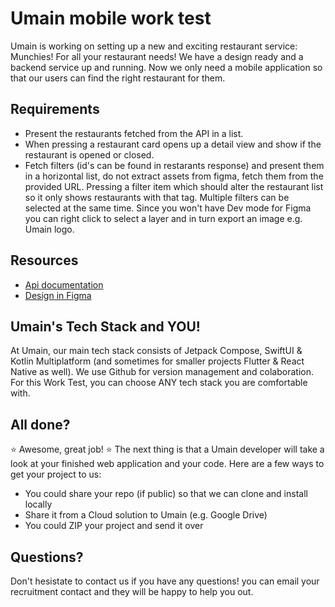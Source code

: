 # Umain mobile work test

Umain is working on setting up a new and exciting restaurant service: Munchies! For all your restaurant needs! We have a design ready and a backend service up and running. Now we only need a mobile application so that our users can find the right restaurant for them.

## Requirements
- Present the restaurants fetched from the API in a list.
- When pressing a restaurant card opens up a detail view and show if the restaurant is opened or closed.
- Fetch filters (id's can be found in restarants response) and present them in a horizontal list, do not extract assets from figma, fetch them from the provided URL. Pressing a filter item which should alter the restaurant list so it only shows restaurants with that tag. Multiple filters can be selected at the same time. Since you won't have Dev mode for Figma you can right click to select a layer and in turn export an image e.g. Umain logo.

## Resources
- [Api documentation](https://food-delivery.umain.io/swagger/)
- [Design in Figma](https://www.figma.com/file/cieUHtlRMwZrrOCuehBjf7/Code-test---app?type=design&node-id=0-1&mode=design&t=U2xVDC4ro2wtEK4P-0)

## Umain's Tech Stack and YOU!
At Umain, our main tech stack consists of Jetpack Compose, SwiftUI & Kotlin Multiplatform (and sometimes for smaller projects Flutter & React Native as well). We use Github for version management and colaboration. For this Work Test, you can choose ANY tech stack you are comfortable with.

## All done?
⭐ Awesome, great job! ⭐ The next thing is that a Umain developer will take a look at your finished web application and your code. Here are a few ways to get your project to us:
- You could share your repo (if public) so that we can clone and install locally
- Share it from a Cloud solution to Umain (e.g. Google Drive)
- You could ZIP your project and send it over

## Questions?
Don't hesistate to contact us if you have any questions! you can email your recruitment contact and they will be happy to help you out.
